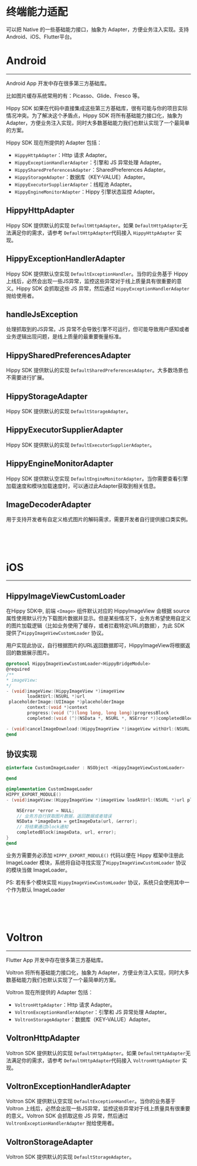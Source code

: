 # 终端能力适配

可以把 Native 的一些基础能力接口，抽象为 Adapter，方便业务注入实现。支持 Android、iOS、Flutter平台。
<br/>

# Android

---

Android App 开发中存在很多第三方基础库。

比如图片缓存系统常用的有：Picasso、Glide、Fresco 等。

Hippy SDK 如果在代码中直接集成这些第三方基础库，很有可能与你的项目实际情况冲突。为了解决这个矛盾点，Hippy SDK 将所有基础能力接口化，抽象为 Adapter，方便业务注入实现，同时大多数基础能力我们也默认实现了一个最简单的方案。

Hippy SDK 现在所提供的 Adapter 包括：

- `HippyHttpAdapter`：Http 请求 Adapter。
- `HippyExceptionHandlerAdapter`：引擎和 JS 异常处理 Adapter。
- `HippySharedPreferencesAdapter`：SharedPreferences Adapter。
- `HippyStorageAdapter`：数据库（KEY-VALUE）Adapter。
- `HippyExecutorSupplierAdapter`：线程池 Adapter。
- `HippyEngineMonitorAdapter`：Hippy 引擎状态监控 Adapter。


## HippyHttpAdapter

Hippy SDK 提供默认的实现 `DefaultHttpAdapter`。如果 `DefaultHttpAdapter`无法满足你的需求，请参考 `DefaultHttpAdapter`代码接入 `HippyHttpAdapter` 实现。

## HippyExceptionHandlerAdapter

Hippy SDK 提供默认空实现 `DefaultExceptionHandler`。当你的业务基于 Hippy 上线后，必然会出现一些JS异常，监控这些异常对于线上质量具有很重要的意义。Hippy SDK 会抓取这些 JS 异常，然后通过 `HippyExceptionHandlerAdapter` 抛给使用者。

## handleJsException

处理抓取到的JS异常。JS 异常不会导致引擎不可运行，但可能导致用户感知或者业务逻辑出现问题，是线上质量的最重要衡量标准。

## HippySharedPreferencesAdapter

Hippy SDK 提供默认的实现 `DefaultSharedPreferencesAdapter`。大多数场景也不需要进行扩展。

## HippyStorageAdapter

Hippy SDK 提供默认的实现 `DefaultStorageAdapter`。

## HippyExecutorSupplierAdapter

Hippy SDK 提供默认的实现 `DefaultExecutorSupplierAdapter`。

## HippyEngineMonitorAdapter

Hippy SDK 提供默认空实现 `DefaultEngineMonitorAdapter`。当你需要查看引擎加载速度和模块加载速度时，可以通过此Adapter获取到相关信息。

## ImageDecoderAdapter

用于支持开发者有自定义格式图片的解码需求，需要开发者自行提供接口类实例。



<br/>
<br/>
<br/>

# iOS

---

## HippyImageViewCustomLoader

在Hippy SDK中, 前端 `<Image>` 组件默认对应的 HippyImageView 会根据 source 属性使用默认行为下载图片数据并显示。但是某些情况下，业务方希望使用自定义的图片加载逻辑（比如业务使用了缓存，或者拦截特定URL的数据），为此 SDK 提供了`HippyImageViewCustomLoader` 协议。

用户实现此协议，自行根据图片的URL返回数据即可，HippyImageView将根据返回的数据展示图片。

```objectivec
@protocol HippyImageViewCustomLoader<HippyBridgeModule>
@required
/**
* imageView:
*/
- (void)imageView:(HippyImageView *)imageView
        loadAtUrl:(NSURL *)url
 placeholderImage:(UIImage *)placeholderImage
        context:(void *)context
        progress:(void (^)(long long, long long))progressBlock
        completed:(void (^)(NSData *, NSURL *, NSError *))completedBlock;

- (void)cancelImageDownload:(HippyImageView *)imageView withUrl:(NSURL *)url;
@end
```

## 协议实现

```objectivec
@interface CustomImageLoader : NSObject <HippyImageViewCustomLoader>

@end

@implementation CustomImageLoader
HIPPY_EXPORT_MODULE()
- (void)imageView:(HippyImageView *)imageView loadAtUrl:(NSURL *)url placeholderImage:(UIImage *)placeholderImage context:(void *)context progress:(void (^)(long long, long long))progressBlock completed:(void (^)(NSData *, NSURL *, NSError *))completedBlock {

    NSError *error = NULL;
    // 业务方自行获取图片数据，返回数据或者错误
    NSData *imageData = getImageData(url, &error);
    // 将结果通过block通知
    completedBlock(imageData, url, error);
}
@end
```

业务方需要务必添加 `HIPPY_EXPORT_MODULE()` 代码以便在 Hippy 框架中注册此 ImageLoader 模块，系统将自动寻找实现了`HippyImageViewCustomLoader` 协议的模块当做 ImageLoader。

PS: 若有多个模块实现 `HippyImageViewCustomLoader` 协议，系统只会使用其中一个作为默认 ImageLoader



<br/>
<br/>
<br/>

# Voltron

---

Flutter App 开发中存在很多第三方基础库。

Voltron 将所有基础能力接口化，抽象为 Adapter，方便业务注入实现，同时大多数基础能力我们也默认实现了一个最简单的方案。

Voltron 现在所提供的 Adapter 包括：

- `VoltronHttpAdapter`：Http 请求 Adapter。
- `VoltronExceptionHandlerAdapter`：引擎和 JS 异常处理 Adapter。
- `VoltronStorageAdapter`：数据库（KEY-VALUE）Adapter。

## VoltronHttpAdapter

Voltron SDK 提供默认的实现 `DefaultHttpAdapter`。如果 `DefaultHttpAdapter`无法满足你的需求，请参考 `DefaultHttpAdapter`代码接入 `VoltronHttpAdapter` 实现。

## VoltronExceptionHandlerAdapter

Voltron SDK 提供默认空实现 `DefaultExceptionHandler`。当你的业务基于 Voltron 上线后，必然会出现一些JS异常，监控这些异常对于线上质量具有很重要的意义。Voltron SDK 会抓取这些 JS 异常，然后通过 `VoltronExceptionHandlerAdapter` 抛给使用者。

## VoltronStorageAdapter

Voltron SDK 提供默认的实现 `DefaultStorageAdapter`。



